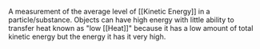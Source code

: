 A measurement of the average level of [[Kinetic Energy]] in a particle/substance. Objects can have high energy with little ability to transfer heat known as "low [[Heat]]" because it has a low amount of total kinetic energy but the energy it has it very high.